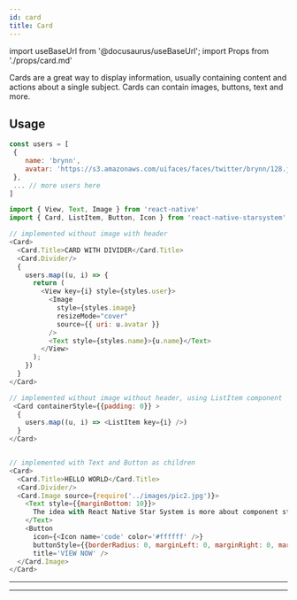 ```yaml
---
id: card
title: Card
---
```


import useBaseUrl from '@docusaurus/useBaseUrl';
import Props from './props/card.md'

Cards are a great way to display information, usually containing content and
actions about a single subject. Cards can contain images, buttons, text and
more.

<!-- <img alt="Card Component" src={useBaseUrl('img/card.png')} /> -->

## Usage

```js
const users = [
 {
    name: 'brynn',
    avatar: 'https://s3.amazonaws.com/uifaces/faces/twitter/brynn/128.jpg'
 },
 ... // more users here
]

import { View, Text, Image } from 'react-native'
import { Card, ListItem, Button, Icon } from 'react-native-starsystem'

// implemented without image with header
<Card>
  <Card.Title>CARD WITH DIVIDER</Card.Title>
  <Card.Divider/>
  {
    users.map((u, i) => {
      return (
        <View key={i} style={styles.user}>
          <Image
            style={styles.image}
            resizeMode="cover"
            source={{ uri: u.avatar }}
          />
          <Text style={styles.name}>{u.name}</Text>
        </View>
      );
    })
  }
</Card>

// implemented without image without header, using ListItem component
 <Card containerStyle={{padding: 0}} >
  {
    users.map((u, i) => <ListItem key={i} />)
  }
</Card>


// implemented with Text and Button as children
<Card>
  <Card.Title>HELLO WORLD</Card.Title>
  <Card.Divider/>
  <Card.Image source={require('../images/pic2.jpg')}>
    <Text style={{marginBottom: 10}}>
      The idea with React Native Star System is more about component structure than actual design.
    </Text>
    <Button
      icon={<Icon name='code' color='#ffffff' />}
      buttonStyle={{borderRadius: 0, marginLeft: 0, marginRight: 0, marginBottom: 0}}
      title='VIEW NOW' />
  </Card.Image>
</Card>
```

---

<Props />

---
